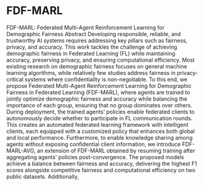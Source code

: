 # FDF-MARL
FDF-MARL: Federated Multi-Agent Reinforcement Learning for Demographic Fairness
Abstract
Developing responsible, reliable, and trustworthy AI systems requires addressing key pillars such as fairness, privacy, and accuracy.
This work tackles the challenge of achieving demographic fairness in Federated Learning (FL) while maintaining accuracy, preserving
privacy, and ensuring computational efficiency. Most existing research on demographic fairness focuses on general machine learning
algorithms, while relatively few studies address fairness in privacy-critical systems where confidentiality is non-negotiable. To
this end, we propose Federated Multi-Agent Reinforcement Learning for Demographic Fairness in Federated Learning
(FDF-MARL), where agents are trained to jointly optimize demographic fairness and accuracy while balancing the importance of
each group, ensuring that no group dominates over others. During deployment, the trained agents’ policies enable federated clients to
autonomously decide whether to participate in FL communication rounds. This creates an automated federated learning framework
with intelligent clients, each equipped with a customized policy that enhances both global and local performance. Furthermore,
to enable knowledge sharing among agents without exposing confidential client information, we introduce FDF-MARL-AVG, an
extension of FDF-MARL obtained by resuming training after aggregating agents’ policies post-convergence. The proposed models
achieve a balance between fairness and accuracy, delivering the highest F1 scores alongside competitive fairness and computational
efficiency on two public datasets. Additionally,
